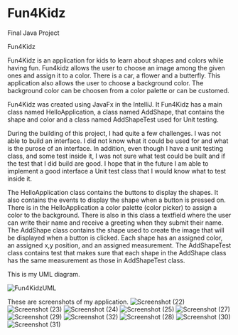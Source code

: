 # Fun4Kidz
Final Java Project 

Fun4Kidz

Fun4Kidz is an application for kids to learn about shapes and colors while having fun.
Fun4kidz allows the user to choose an image among the given ones and assign it to a color.
There is a car, a flower and a butterfly.
This application also allows the user to choose a background color. The background color can be choosen from a color palette or can be customed.

Fun4Kidz was created using JavaFx in the IntelliJ.
It Fun4Kidz has a main class named HelloApplication, a class named AddShape, that contains the shape and color and a class named AddShapeTest used for Unit testing.

During the building of this project, I had quite a few challenges.
I was not able to build an interface. I did not know what it could be used for and what is the purose of an interface.
In addition, even though I have a unit testing class, and some test inside it, I was not sure what test could be built and if the test that I did build are good.
I hope that in the future I am able to implement a good interface a Unit test class that I would know what to test inside it.

The HelloApplication class contains the buttons to display the shapes. It also contains the events to display the shape when a button is pressed on.
There is in the HelloApplication a color palette (color picker) to assign a color to the background. There is also in this class a textfield where the user can write 
their name and receive a greeting when they submit their name.
The AddShape class contains the shape used to create the image that will be displayed when a button is clicked. Each shape has an assigned color, an assigned x,y
position, and an assigned measurement.
The AddShapeTest class contains test that makes sure that each shape in the AddShape class has the same measurement as those in AddShapeTest class.

This is my UML diagram.

![Fun4KidzUML](https://user-images.githubusercontent.com/104155362/170406774-ff544973-5e51-4fdd-a9de-ce8f94c7ad45.svg)

These are screenshots of my application.
![Screenshot (22)](https://user-images.githubusercontent.com/104155362/170408650-464e184b-adf5-4309-8224-401410ac6d05.png)
![Screenshot (23)](https://user-images.githubusercontent.com/104155362/170408682-a9424e1e-dde8-49cd-aa97-52df0ee4a63a.png)
![Screenshot (24)](https://user-images.githubusercontent.com/104155362/170408724-19a0023d-5461-4b6f-bfb2-d1d4a5fc6b7d.png)
![Screenshot (25)](https://user-images.githubusercontent.com/104155362/170408754-c6851ac9-8cbb-4236-b0c9-527fa3730f7c.png)
![Screenshot (27)](https://user-images.githubusercontent.com/104155362/170408781-534b7261-8749-42bd-850f-16f9402f7ac2.png)
![Screenshot (29)](https://user-images.githubusercontent.com/104155362/170408805-5e1b1f1f-a29b-41b5-984f-9358b2e51070.png)
![Screenshot (32)](https://user-images.githubusercontent.com/104155362/170408826-424736ff-e896-44c9-99ba-abc9353d57a0.png)
![Screenshot (28)](https://user-images.githubusercontent.com/104155362/170408836-4f956c60-1893-4a3e-9c79-7f41947787ae.png)
![Screenshot (30)](https://user-images.githubusercontent.com/104155362/170408863-18677c5b-4f9e-46f9-87fb-a4da690d1701.png)
![Screenshot (31)](https://user-images.githubusercontent.com/104155362/170408879-ad101ae4-c600-4ac3-9724-1c82c863bbcc.png)







